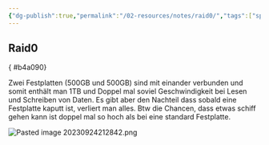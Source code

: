 ```yaml
---
{"dg-publish":true,"permalink":"/02-resources/notes/raid0/","tags":["speicher/raid/raid0"],"updated":"2024-08-16T18:32:42.000+02:00"}
---
```


## Raid0 
{ #b4a090}


Zwei Festplatten (500GB und 500GB) sind mit einander verbunden und somit enthält man 1TB und Doppel mal soviel Geschwindigkeit bei Lesen und Schreiben von Daten. Es gibt aber den Nachteil dass sobald eine Festplatte kaputt ist, verliert man alles. Btw die Chancen, dass etwas schiff gehen kann ist doppel mal so hoch als bei eine standard Festplatte. 

![Pasted image 20230924212842.png](/img/user/02%20-%20RESOURCES/Files/IMGs/Pasted%20image%2020230924212842.png)